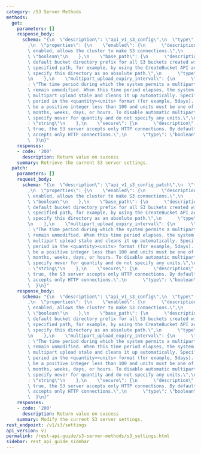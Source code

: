 ```yaml
---
category: /S3 Server Methods
methods:
  get:
    parameters: []
    response_body:
      schema: "{\n  \"description\": \"api_v1_s3_config\",\n  \"type\": \"object\"\
        ,\n  \"properties\": {\n    \"enabled\": {\n      \"description\": \"When\
        \ enabled, allows the cluster to make S3 connections.\",\n      \"type\":\
        \ \"boolean\"\n    },\n    \"base_path\": {\n      \"description\": \"The\
        \ default bucket directory prefix for all S3 buckets created without an explicitly\
        \ specified path, for example, by using the CreateBucket API action. You must\
        \ specify this directory as an absolute path.\",\n      \"type\": \"string\"\
        \n    },\n    \"multipart_upload_expiry_interval\": {\n      \"description\"\
        : \"The time period during which the system permits a multipart upload to\
        \ remain unmodified. When this time period elapses, the system considers the\
        \ multipart upload stale and cleans it up automatically. Specify the time\
        \ period in the <quantity><units> format (for example, 5days). Quantity must\
        \ be a positive integer less than 100 and units must be one of the following:\
        \ months, weeks, days, or hours. To disable automatic multipart upload cleanup,\
        \ specify never for quantity and do not specify any units.\",\n      \"type\"\
        : \"string\"\n    },\n    \"secure\": {\n      \"description\": \"If you specify\
        \ true, the S3 server accepts only HTTP connections. By default, the S3 server\
        \ accepts only HTTP connections.\",\n      \"type\": \"boolean\"\n    }\n\
        \  }\n}"
    responses:
    - code: '200'
      description: Return value on success
    summary: Retrieve the current S3 server settings.
  patch:
    parameters: []
    request_body:
      schema: "{\n  \"description\": \"api_v1_s3_config_patch\",\n  \"type\": \"object\"\
        ,\n  \"properties\": {\n    \"enabled\": {\n      \"description\": \"When\
        \ enabled, allows the cluster to make S3 connections.\",\n      \"type\":\
        \ \"boolean\"\n    },\n    \"base_path\": {\n      \"description\": \"The\
        \ default bucket directory prefix for all S3 buckets created without an explicitly\
        \ specified path, for example, by using the CreateBucket API action. You must\
        \ specify this directory as an absolute path.\",\n      \"type\": \"string\"\
        \n    },\n    \"multipart_upload_expiry_interval\": {\n      \"description\"\
        : \"The time period during which the system permits a multipart upload to\
        \ remain unmodified. When this time period elapses, the system considers the\
        \ multipart upload stale and cleans it up automatically. Specify the time\
        \ period in the <quantity><units> format (for example, 5days). Quantity must\
        \ be a positive integer less than 100 and units must be one of the following:\
        \ months, weeks, days, or hours. To disable automatic multipart upload cleanup,\
        \ specify never for quantity and do not specify any units.\",\n      \"type\"\
        : \"string\"\n    },\n    \"secure\": {\n      \"description\": \"If you specify\
        \ true, the S3 server accepts only HTTP connections. By default, the S3 server\
        \ accepts only HTTP connections.\",\n      \"type\": \"boolean\"\n    }\n\
        \  }\n}"
    response_body:
      schema: "{\n  \"description\": \"api_v1_s3_config\",\n  \"type\": \"object\"\
        ,\n  \"properties\": {\n    \"enabled\": {\n      \"description\": \"When\
        \ enabled, allows the cluster to make S3 connections.\",\n      \"type\":\
        \ \"boolean\"\n    },\n    \"base_path\": {\n      \"description\": \"The\
        \ default bucket directory prefix for all S3 buckets created without an explicitly\
        \ specified path, for example, by using the CreateBucket API action. You must\
        \ specify this directory as an absolute path.\",\n      \"type\": \"string\"\
        \n    },\n    \"multipart_upload_expiry_interval\": {\n      \"description\"\
        : \"The time period during which the system permits a multipart upload to\
        \ remain unmodified. When this time period elapses, the system considers the\
        \ multipart upload stale and cleans it up automatically. Specify the time\
        \ period in the <quantity><units> format (for example, 5days). Quantity must\
        \ be a positive integer less than 100 and units must be one of the following:\
        \ months, weeks, days, or hours. To disable automatic multipart upload cleanup,\
        \ specify never for quantity and do not specify any units.\",\n      \"type\"\
        : \"string\"\n    },\n    \"secure\": {\n      \"description\": \"If you specify\
        \ true, the S3 server accepts only HTTP connections. By default, the S3 server\
        \ accepts only HTTP connections.\",\n      \"type\": \"boolean\"\n    }\n\
        \  }\n}"
    responses:
    - code: '200'
      description: Return value on success
    summary: Modify the current S3 server settings.
rest_endpoint: /v1/s3/settings
api_version: v1
permalink: /rest-api-guide/s3-server-methods/s3_settings.html
sidebar: rest_api_guide_sidebar
---
```

